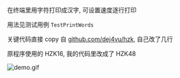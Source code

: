 在终端里用字符打印成汉字, 可设置速度逐行打印

用法见测试用例 `TestPrintWords`

关键代码直接 copy 自 [github.com/dej4vu/hzk](https://github.com/dej4vu/hzk), 自己改了几行

原程序使用的 HZK16, 我的代码里改成了 HZK48

![demo.gif](https://github.com/hmli/terminal_words/raw/master/demo.gif)